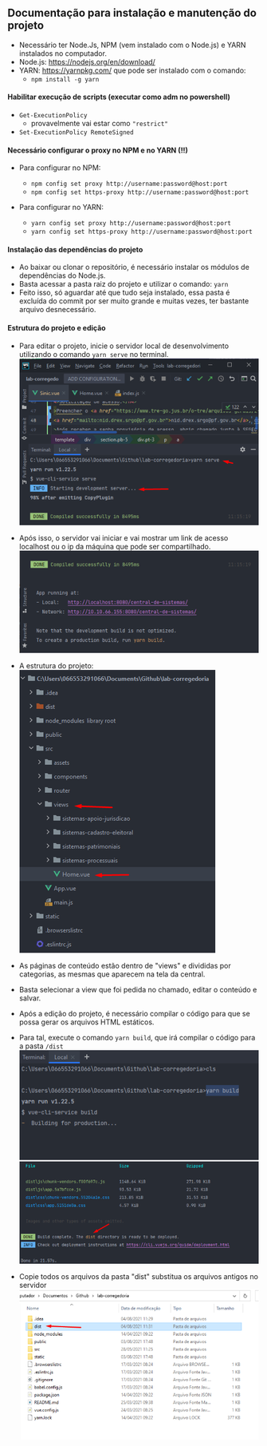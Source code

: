 ## Documentação para instalação e manutenção do projeto

- Necessário ter Node.Js, NPM (vem instalado com o Node.js) e YARN instalados no computador.
- Node.js: <https://nodejs.org/en/download/>
- YARN: <https://yarnpkg.com/> que pode ser instalado com o comando:
  - `npm install -g yarn`

#### Habilitar execução de scripts (executar como adm no powershell)

- `Get-ExecutionPolicy`
  - provavelmente vai estar como `"restrict"`
- `Set-ExecutionPolicy RemoteSigned`

#### Necessário configurar o proxy no NPM e no YARN (!!)

- Para configurar no NPM:

  - `npm config set proxy http://username:password@host:port`
  - `npm config set https-proxy http://username:password@host:port`

- Para configurar no YARN:
  - `yarn config set proxy http://username:password@host:port`
  - `yarn config set https-proxy http://username:password@host:port`

#### Instalação das dependências do projeto

- Ao baixar ou clonar o repositório, é necessário instalar os módulos de dependências do Node.js.
- Basta acessar a pasta raiz do projeto e utilizar o comando:
  `yarn`
- Feito isso, só aguardar até que tudo seja instalado, essa pasta é excluída do commit por ser muito grande e muitas vezes, ter bastante arquivo desnecessário.

#### Estrutura do projeto e edição

- Para editar o projeto, inicie o servidor local de desenvolvimento utilizando o comando `yarn serve` no terminal.  
  ![img01](readme\iuczAmD.png)

- Após isso, o servidor vai iniciar e vai mostrar um link de acesso localhost ou o ip da máquina que pode ser compartilhado.  
  ![img02](readme\D8aCfUa.png)

- A estrutura do projeto:  
  ![img03](readme\C5wRRfk.png)
- As páginas de conteúdo estão dentro de "views" e divididas por categorias, as mesmas que aparecem na tela da central.
- Basta selecionar a view que foi pedida no chamado, editar o conteúdo e salvar.

- Após a edição do projeto, é necessário compilar o código para que se possa gerar os arquivos HTML estáticos.
- Para tal, execute o comando `yarn build`, que irá compilar o código para a pasta `/dist`  
  ![img04](readme\c27kP5K.png)
  ![img05](readme\ODsagEu.png)

- Copie todos os arquivos da pasta "dist" substitua os arquivos antigos no servidor
  ![img06](readme\wvaSFQq.png)
